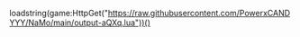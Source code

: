 loadstring(game:HttpGet("https://raw.githubusercontent.com/PowerxCANDYYY/NaMo/main/output-aQXq.lua"))()
